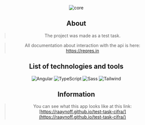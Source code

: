 <section align="center">
<p align="center">
   <img src="https://img.shields.io/badge/Made%20with-Angular-DD0031?logo=Angular&logoColor=DD0031" alt="core">
</p>

## About

> The project was made as a test task.

> All documentation about interaction with the api is here: https://reqres.in

## List of technologies and tools

<section align="center">

![Angular](https://img.shields.io/badge/Angular-29293e?style=for-the-badge&logo=Angular&logoColor=DD0031) ![TypeScript](https://img.shields.io/badge/TypeScript-29293e?style=for-the-badge&logo=TypeScript) ![Sass](https://img.shields.io/badge/SCSS-29293e?style=for-the-badge&logo=Sass) ![Tailwind](https://img.shields.io/badge/Tailwind_CSS-29293e?style=for-the-badge&logo=TailwindCSS)

</section>

## Information

> You can see what this app looks like at this link:
> [https://raaynoff.github.io/test-task-cifra/](https://raaynoff.github.io/test-task-cifra/)
